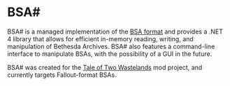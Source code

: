 BSA#
========

BSA# is a managed implementation of the [BSA format](http://www.uesp.net/wiki/Tes4Mod:BSA_File_Format) and provides a .NET 4 library that allows for efficient in-memory reading, writing, and manipulation of Bethesda Archives. BSA# also features a command-line interface to manipulate BSAs, with the possibility of a GUI in the future.

BSA# was created for the [Tale of Two Wastelands](http://taleoftwowastelands.com/) mod project, and currently targets Fallout-format BSAs.
